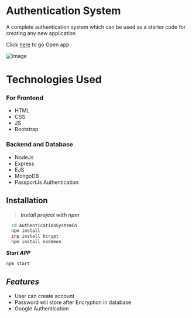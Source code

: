
# Authentication System
A complete authentication system which can be used as a starter code for creating any new
application

Click [here](http://3.86.114.75:8004/) to go Open app


![image](https://i.ibb.co/R6qks43/Screenshot-2023-01-19-150311.png)





# Technologies Used

### For Frontend
* HTML
* CSS
* JS
* Bootstrap 

### Backend and Database

* NodeJs
* Express
* EJS
* MongoDB
* PassportJs Authentication 



## Installation


> ***Install project with npm***       

```bash
  cd AuthenticationSystemCn
  npm install
  inp install bcrypt
  npm install nodemon

```

***Start APP***

```bash 
npm start
```



    
## ***Features***

- User can create account 
- Password will store after Encryption in database
- Google Authentication



